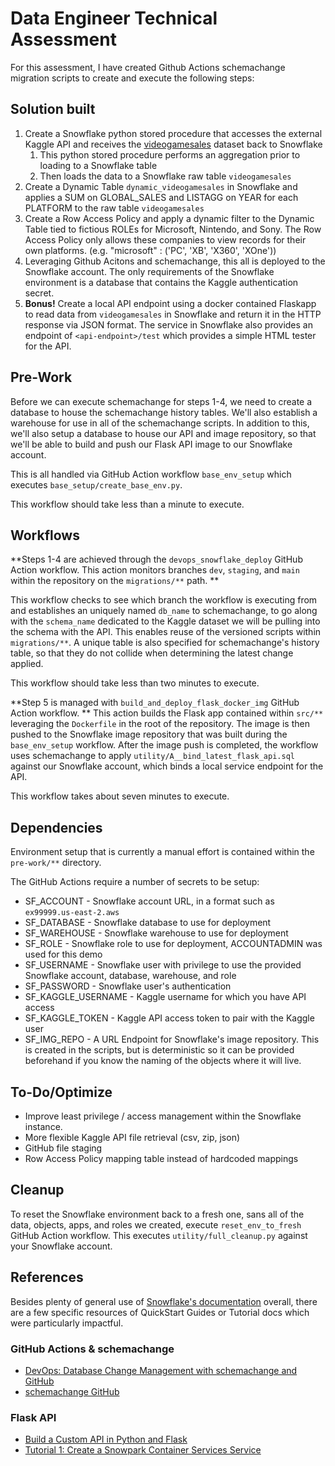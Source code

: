 # Data Engineer Technical Assessment
For this assessment, I have created Github Actions schemachange migration scripts to create and execute the following steps:


## Solution built
1. Create a Snowflake python stored procedure that accesses the external Kaggle API and
receives the [videogamesales](https://www.kaggle.com/datasets/gregorut/videogamesales) dataset back to Snowflake
    1. This python stored procedure performs an aggregation prior to loading to a Snowflake table
    2. Then loads the data to a Snowflake raw table `videogamesales`
2. Create a Dynamic Table `dynamic_videogamesales` in Snowflake and applies a SUM on GLOBAL_SALES and LISTAGG on YEAR for each PLATFORM to the raw table `videogamesales`
3. Create a Row Access Policy and apply a dynamic filter to the Dynamic Table tied to fictious ROLEs for Microsoft, Nintendo, and Sony. The Row Access Policy only allows these companies to view records for their own platforms. \(e.g. "microsoft" : \('PC', 'XB', 'X360', 'XOne'\)\)
4. Leveraging Github Acitons and schemachange, this all is deployed to the Snowflake account. The only requirements of the Snowflake environment is a database that contains the Kaggle authentication secret.
5. **Bonus!** Create a local API endpoint using a docker contained Flaskapp to read data from `videogamesales` in Snowflake and return it in the HTTP response via JSON format. The service in Snowflake also provides an endpoint of `<api-endpoint>/test` which provides a simple HTML tester for the API.


## Pre-Work
Before we can execute schemachange for steps 1-4, we need to create a database to house the schemachange history tables. We'll also establish a warehouse for use in all of the schemachange scripts. In addition to this, we'll also setup a database to house our API and image repository, so that we'll be able to build and push our Flask API image to our Snowflake account.

This is all handled via GitHub Action workflow `base_env_setup` which executes `base_setup/create_base_env.py`. 

This workflow should take less than a minute to execute.


## Workflows
**Steps 1-4 are achieved through the `devops_snowflake_deploy` GitHub Action workflow. This action monitors  branches `dev`, `staging`, and `main` within the repository on the `migrations/**` path. **

This workflow checks to see which branch the workflow is executing from and establishes an uniquely named `db_name` to schemachange, to go along with the `schema_name` dedicated to the Kaggle dataset we will be pulling into the schema with the API. This enables reuse of the versioned scripts within `migrations/**`. A unique table is also specified for schemachange's history table, so that they do not collide when determining the latest change applied. 

This workflow should take less than two minutes to execute.

**Step 5 is managed with `build_and_deploy_flask_docker_img` GitHub Action workflow. 
**
This action builds the Flask app contained within `src/**` leveraging the `Dockerfile` in the root of the repository. The image is then pushed to the Snowflake image repository that was built during the `base_env_setup` workflow. After the image push is completed, the workflow uses schemachange to apply `utility/A__bind_latest_flask_api.sql` against our Snowflake account, which binds a local service endpoint for the API. 

This workflow takes about seven minutes to execute.


## Dependencies
Environment setup that is currently a manual effort is contained within the `pre-work/**` directory.

The GitHub Actions require a number of secrets to be setup:
* SF_ACCOUNT - Snowflake account URL, in a format such as `ex99999.us-east-2.aws`
* SF_DATABASE - Snowflake database to use for deployment
* SF_WAREHOUSE - Snowflake warehouse to use for deployment
* SF_ROLE - Snowflake role to use for deployment, ACCOUNTADMIN was used for this demo
* SF_USERNAME - Snowflake user with privilege to use the provided Snowflake account, database, warehouse, and role
* SF_PASSWORD - Snowflake user's authentication
* SF_KAGGLE_USERNAME - Kaggle username for which you have API access
* SF_KAGGLE_TOKEN - Kaggle API access token to pair with the Kaggle user
* SF_IMG_REPO - A URL Endpoint for Snowflake's image repository. This is created in the scripts, but is deterministic so it can be provided beforehand if you know the naming of the objects where it will live.


## To-Do/Optimize
* Improve least privilege / access management within the Snowflake instance.
* More flexible Kaggle API file retrieval (csv, zip, json)
* GitHub file staging
* Row Access Policy mapping table instead of hardcoded mappings


## Cleanup
To reset the Snowflake environment back to a fresh one, sans all of the data, objects, apps, and roles we created, execute `reset_env_to_fresh` GitHub Action workflow. This executes `utility/full_cleanup.py` against your Snowflake account.


## References
Besides plenty of general use of [Snowflake's documentation](https://docs.snowflake.com/) overall, there are a few specific resources of QuickStart Guides or Tutorial docs which were particularly impactful. 

### GitHub Actions & schemachange
* [DevOps: Database Change Management with schemachange and GitHub](https://quickstarts.snowflake.com/guide/devops_dcm_schemachange_github/#0)
* [schemachange GitHub](https://github.com/Snowflake-Labs/schemachange)


### Flask API
* [Build a Custom API in Python and Flask](https://quickstarts.snowflake.com/guide/build_a_custom_api_in_python/index.html?index=..%2F..index#0)
* [Tutorial 1: Create a Snowpark Container Services Service](https://docs.snowflake.com/en/developer-guide/snowpark-container-services/tutorials/tutorial-1#create-a-service)